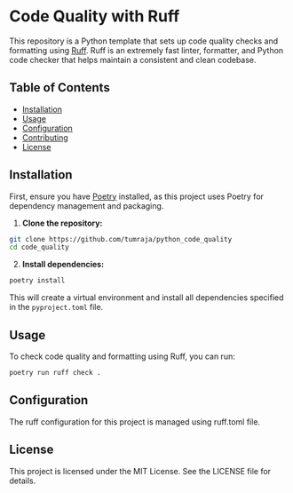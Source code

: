 # Code Quality with Ruff

This repository is a Python template that sets up code quality checks and formatting using [Ruff](https://beta.ruff.rs/docs/). Ruff is an extremely fast linter, formatter, and Python code checker that helps maintain a consistent and clean codebase.

## Table of Contents

- [Installation](#installation)
- [Usage](#usage)
- [Configuration](#configuration)
- [Contributing](#contributing)
- [License](#license)

## Installation

First, ensure you have [Poetry](https://python-poetry.org/) installed, as this project uses Poetry for dependency management and packaging.

1. **Clone the repository:**

```sh
git clone https://github.com/tumraja/python_code_quality
cd code_quality
```

2. **Install dependencies:**

```sh
poetry install
```

This will create a virtual environment and install all dependencies specified in the `pyproject.toml` file.

## Usage

To check code quality and formatting using Ruff, you can run:

```sh
poetry run ruff check .
```

## Configuration

The ruff configuration for this project is managed using ruff.toml file.

## License

This project is licensed under the MIT License. See the LICENSE file for details.
